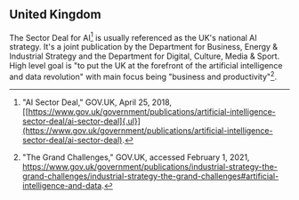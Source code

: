 ## United Kingdom

The Sector Deal for AI[^15] is usually referenced as the UK's national AI strategy. It's a joint publication by the Department for Business, Energy & Industrial Strategy and the Department for Digital, Culture, Media & Sport. High level goal is "to put the UK at the forefront of the artificial intelligence and data revolution" with main focus being "business and productivity"[^16].

[^15]: "AI Sector Deal," GOV.UK, April 25, 2018, [[https://www.gov.uk/government/publications/artificial-intelligence-sector-deal/ai-sector-deal]{.ul}](https://www.gov.uk/government/publications/artificial-intelligence-sector-deal/ai-sector-deal).

[^16]: "The Grand Challenges," GOV.UK, accessed February 1, 2021, <https://www.gov.uk/government/publications/industrial-strategy-the-grand-challenges/industrial-strategy-the-grand-challenges#artificial-intelligence-and-data>.

